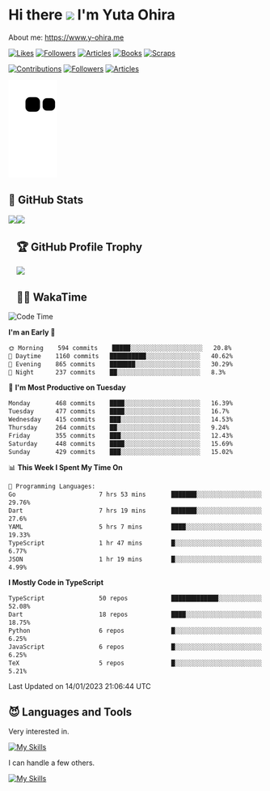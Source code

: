# Hi there <img width="35" src="https://user-images.githubusercontent.com/50891407/148686885-0fefeb76-4cf6-473a-9e3e-889ce5513450.gif" /> I'm Yuta Ohira

About me: https://www.y-ohira.me

[![Likes](https://badgen.org/img/zenn/alesion/likes?style=for-the-badge)](https://zenn.dev/alesion)
[![Followers](https://badgen.org/img/zenn/alesion/followers?style=for-the-badge)](https://zenn.dev/alesion)
[![Articles](https://badgen.org/img/zenn/alesion/articles?style=for-the-badge)](https://zenn.dev/alesion)
[![Books](https://badgen.org/img/zenn/alesion/books?style=for-the-badge)](https://zenn.dev/alesion?tab=books)
[![Scraps](https://badgen.org/img/zenn/alesion/scraps?style=for-the-badge)](https://zenn.dev/alesion?tab=scraps)

[![Contributions](https://badgen.org/img/qiita/alesion30/contributions?style=for-the-badge)](https://qiita.com/alesion30)
[![Followers](https://badgen.org/img/qiita/alesion30/followers?style=for-the-badge)](https://qiita.com/alesion30)
[![Articles](https://badgen.org/img/qiita/alesion30/articles?style=for-the-badge)](https://qiita.com/alesion30)

<!-- <p align="left"> -->
  <!-- GitHub -->
<!--   <a href="https://github.com/alesion30/alesion30/">
    <img src="https://komarev.com/ghpvc/?username=alesion30" alt="alesion30" />
  </a>
  <a href="https://github.com/alesion30">
    <img height="20" src="https://img.shields.io/github/followers/alesion30?label=follow&logo=github&style=flat" />
  </a> -->
  <!-- Zenn -->
<!--   <a href="https://zenn.dev/alesion">
    <img src="https://zenn.badge.nikaera.com/s/alesion/likes?style=flat" alt="alesion likes" />
  </a>
  <a href="https://zenn.dev/alesion/articles">
    <img src="https://zenn.badge.nikaera.com/s/alesion/articles?style=flat" alt="alesion articles" />
  </a>
  <a href="https://zenn.dev/alesion/followers">
    <img src="https://zenn.badge.nikaera.com/s/alesion/followers?style=flat" alt="alesion followers" />
  </a>
  <a href="https://zenn.dev/alesion/books">
    <img src="https://zenn.badge.nikaera.com/s/alesion/books?style=flat" alt="alesion books" />
  </a>
  <a href="https://zenn.dev/alesion/scraps">
    <img src="https://zenn.badge.nikaera.com/s/alesion/scraps?style=flat" alt="alesion scraps" />
  </a> -->
  <!-- qiita -->
<!--   <a href="http://qiita.com/Alesion30">
    <img height="20" src="https://qiita-badge.apiapi.app/s/Alesion30/posts.svg" />
  </a>
    <img height="20" src="https://qiita-badge.apiapi.app/s/Alesion30/contributions.svg" />
  </a> -->
<!-- </p> -->


<!-- ## 🐍 Contribution -->

<img src="https://github.com/Alesion30/Alesion30/blob/output/github-contribution-grid-snake.svg" alt="GitHub Snake dark" />


## 💎 GitHub Stats

<div>
  <img height="170" align="left" src="https://github-readme-stats.vercel.app/api?username=Alesion30&count_private=true&show_icons=true&title_color=81A1C1&text_color=ECEFF4&bg_color=2E3440&icon_color=D8DEE9&border_radius=10" />
  <img height="170" src="https://github-readme-stats.vercel.app/api/top-langs/?username=Alesion30&langs_count=8&layout=compact&title_color=81A1C1&text_color=ECEFF4&bg_color=2E3440&icon_color=D8DEE9&border_radius=10" />
</div>


## 🏆 GitHub Profile Trophy

<img width="800" src="https://github-profile-trophy.vercel.app/?username=Alesion30&theme=nord&no-frame=true"/>


## 🧑‍💻 WakaTime

<!--START_SECTION:waka-->
![Code Time](http://img.shields.io/badge/Code%20Time-1%2C669%20hrs%2050%20mins-blue)

**I'm an Early 🐤** 

```text
🌞 Morning    594 commits    █████░░░░░░░░░░░░░░░░░░░░   20.8% 
🌆 Daytime    1160 commits   ██████████░░░░░░░░░░░░░░░   40.62% 
🌃 Evening    865 commits    ███████░░░░░░░░░░░░░░░░░░   30.29% 
🌙 Night      237 commits    ██░░░░░░░░░░░░░░░░░░░░░░░   8.3%

```
📅 **I'm Most Productive on Tuesday** 

```text
Monday       468 commits    ████░░░░░░░░░░░░░░░░░░░░░   16.39% 
Tuesday      477 commits    ████░░░░░░░░░░░░░░░░░░░░░   16.7% 
Wednesday    415 commits    ███░░░░░░░░░░░░░░░░░░░░░░   14.53% 
Thursday     264 commits    ██░░░░░░░░░░░░░░░░░░░░░░░   9.24% 
Friday       355 commits    ███░░░░░░░░░░░░░░░░░░░░░░   12.43% 
Saturday     448 commits    ████░░░░░░░░░░░░░░░░░░░░░   15.69% 
Sunday       429 commits    ███░░░░░░░░░░░░░░░░░░░░░░   15.02%

```


📊 **This Week I Spent My Time On** 

```text
💬 Programming Languages: 
Go                       7 hrs 53 mins       ███████░░░░░░░░░░░░░░░░░░   29.76% 
Dart                     7 hrs 19 mins       ███████░░░░░░░░░░░░░░░░░░   27.6% 
YAML                     5 hrs 7 mins        ████░░░░░░░░░░░░░░░░░░░░░   19.33% 
TypeScript               1 hr 47 mins        █░░░░░░░░░░░░░░░░░░░░░░░░   6.77% 
JSON                     1 hr 19 mins        █░░░░░░░░░░░░░░░░░░░░░░░░   4.99%

```

**I Mostly Code in TypeScript** 

```text
TypeScript               50 repos            █████████████░░░░░░░░░░░░   52.08% 
Dart                     18 repos            ████░░░░░░░░░░░░░░░░░░░░░   18.75% 
Python                   6 repos             █░░░░░░░░░░░░░░░░░░░░░░░░   6.25% 
JavaScript               6 repos             █░░░░░░░░░░░░░░░░░░░░░░░░   6.25% 
TeX                      5 repos             █░░░░░░░░░░░░░░░░░░░░░░░░   5.21%

```



 Last Updated on 14/01/2023 21:06:44 UTC
<!--END_SECTION:waka-->


## 😈 Languages and Tools

Very interested in.

[![My Skills](https://skillicons.dev/icons?i=react,nextjs,typescript,flutter,firebase)](https://skillicons.dev)

I can handle a few others.

[![My Skills](https://skillicons.dev/icons?i=javascript,vue,nuxt,redux,electron,express,nodejs,deno,dart,python,flask,php,laravel,wordpress,go,rust,html,css,sass,tailwind,bootstrap,webpack,supabase,aws,dynamodb,mysql,figma,xd,vscode,latex)](https://skillicons.dev)
